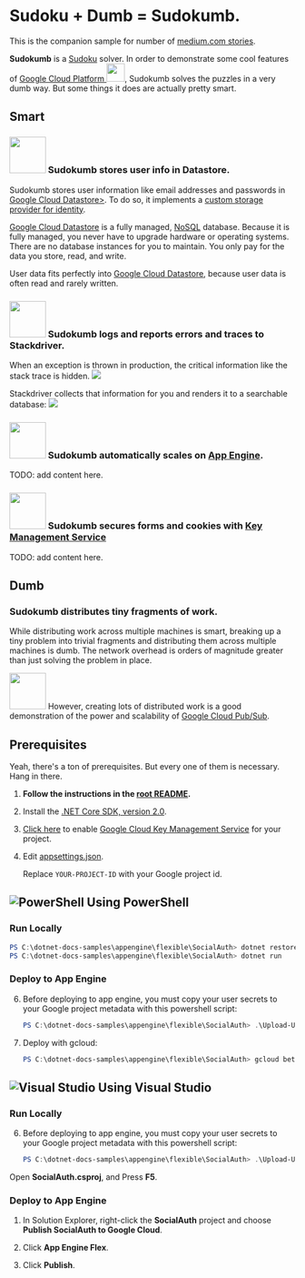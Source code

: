# Sudoku + Dumb = Sudokumb.

This is the companion sample for number of [medium.com stories](https://medium.com/@SurferJeff).

**Sudokumb** is a [Sudoku](https://en.wikipedia.org/wiki/Sudoku) solver. In order to demonstrate some cool features of <a href="https://cloud.google.com/">Google Cloud Platform <img src="http://cloud.google.com/_static/images/cloud/products/logos/svg/gcp.svg" width=32></a>,
Sudokumb solves the puzzles in a very dumb way. But some things it does are actually pretty smart.

## Smart

### <img src="http://cloud.google.com/_static/images/cloud/products/logos/svg/datastore.svg" width=64> Sudokumb stores user info in Datastore.

Sudokumb stores user information like email addresses and passwords in [Google Cloud Datastore>](https://cloud.google.com/datastore/). To do so, it implements a [custom storage provider for identity](https://docs.microsoft.com/en-us/aspnet/core/security/authentication/identity-custom-storage-providers).

[Google Cloud Datastore](https://cloud.google.com/datastore/) is a fully managed, [NoSQL](https://en.wikipedia.org/wiki/NoSQL) database. Because it is fully managed, you never have to upgrade hardware or operating systems. There are no database instances for you to maintain. You only pay for the data you store, read, and write.

User data fits perfectly into [Google Cloud Datastore](https://cloud.google.com/datastore/), because user data is often read and rarely written.

### <img src="http://cloud.google.com/_static/images/cloud/products/logos/svg/stackdriver.svg" width=64> Sudokumb logs and reports errors and traces to Stackdriver.

When an exception is thrown in production, the critical information like the stack trace is hidden. ![](/images/Error.png)

Stackdriver collects that information for you and renders it to a searchable database: ![](/images/ErrorReport.png)

### <img src="http://cloud.google.com/_static/images/cloud/products/logos/svg/appengine.svg" width=64> Sudokumb automatically scales on [App Engine](https://cloud.google.com/appengine/docs/flexible/dotnet/).

TODO: add content here.

### <img src="http://cloud.google.com/_static/images/cloud/products/logos/svg/kms.svg" width=64> Sudokumb secures forms and cookies with [Key Management Service](https://cloud.google.com/kms/)
TODO: add content here.

## Dumb

### Sudokumb distributes tiny fragments of work.

While distributing work across multiple machines is smart, breaking up a tiny problem into trivial fragments and distributing them across multiple machines is dumb. The network overhead is orders of magnitude greater than just solving the problem in place.

<img src="http://cloud.google.com/_static/images/cloud/products/logos/svg/pubsub.svg" width=64> However, creating lots of distributed work is a good demonstration of the power and scalability of [ Google Cloud Pub/Sub](https://cloud.google.com/pubsub/docs/).

## Prerequisites

Yeah, there's a ton of prerequisites.  But every one of them is necessary.
Hang in there.

1.  **Follow the instructions in the [root README](../../../README.md).**
  
2.  Install the [.NET Core SDK, version 2.0](https://github.com/dotnet/core/blob/master/release-notes/download-archives/1.1.4-download.md).

6.  [Click here](https://console.cloud.google.com/flows/enableapi?apiid=cloudkms.googleapis.com&showconfirmation=true) 
	to enable [Google Cloud Key Management Service](https://cloud.google.com/kms/)
	for your project.

10. Edit [appsettings.json](appsettings.json).

	Replace `YOUR-PROJECT-ID` with your Google project id.


## ![PowerShell](../.resources/powershell.png) Using PowerShell

### Run Locally

```ps1
PS C:\dotnet-docs-samples\appengine\flexible\SocialAuth> dotnet restore
PS C:\dotnet-docs-samples\appengine\flexible\SocialAuth> dotnet run
```
### Deploy to App Engine

6.  Before deploying to app engine, you must copy your user secrets to your Google
project metadata with this powershell script:

	```psm1
	PS C:\dotnet-docs-samples\appengine\flexible\SocialAuth> .\Upload-UserSecrets
	```

7.  Deploy with gcloud:

	```psm1
	PS C:\dotnet-docs-samples\appengine\flexible\SocialAuth> gcloud beta app deploy .\bin\Release\PublishOutput\app.yaml
	```


## ![Visual Studio](../.resources/visual-studio.png) Using Visual Studio

### Run Locally

6.  Before deploying to app engine, you must copy your user secrets to your Google
project metadata with this powershell script:

	```psm1
	PS C:\dotnet-docs-samples\appengine\flexible\SocialAuth> .\Upload-UserSecrets
	```

Open **SocialAuth.csproj**, and Press **F5**.

### Deploy to App Engine

1.  In Solution Explorer, right-click the **SocialAuth** project and choose **Publish SocialAuth to Google Cloud**.

2.  Click **App Engine Flex**.

3.  Click **Publish**.
